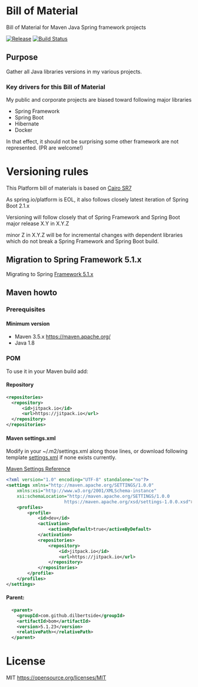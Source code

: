 # Bill of Material

Bill of Material for Maven Java Spring framework projects

[![Release](https://jitpack.io/v/dilbertside/bom.svg)](https://jitpack.io/#dilbertside/bom)
[![Build Status](https://travis-ci.org/dilbertside/bom.svg)](https://travis-ci.org/dilbertside/bom)

## Purpose

Gather all Java libraries versions in my various projects.

### Key drivers for this Bill of Material

My public and corporate projects are biased toward following major libraries 

* Spring Framework
* Spring Boot
* Hibernate
* Docker

In that effect, it should not be surprising some other framework are not represented. (PR are welcome!)

# Versioning rules

This Platform bill of materials is based on [Cairo SR7](https://docs.spring.io/platform/docs/Cairo-SR7/reference/htmlsingle/)

As spring.io/platform is EOL, it also follows closely latest iteration of Spring Boot 2.1.x

Versioning will follow closely that of Spring Framework and Spring Boot major release X.Y in X.Y.Z

minor Z in X.Y.Z will be for incremental changes with dependent libraries which do not break a Spring Framework and Spring Boot build. 

## Migration to Spring Framework 5.1.x

Migrating to Spring [Framework 5.1.x](https://github.com/spring-projects/spring-framework/wiki/Migrating-to-Spring-Framework-5.1)


## Maven howto

### Prerequisites

#### Minimum version

* Maven 3.5.x https://maven.apache.org/
* Java 1.8

### POM

To use it in your Maven build add:

#### Repository

```xml
<repositories>
  <repository>
      <id>jitpack.io</id>
      <url>https://jitpack.io</url>
  </repository>
</repositories>
```

#### Maven settings.xml

Modify in your ~/.m2/settings.xml along those lines, or download following template [settings.xml](resources/settings.xml) if none exists currently.

[Maven Settings Reference](https://maven.apache.org/settings.html#Repositories)


```xml
<?xml version="1.0" encoding="UTF-8" standalone="no"?>
<settings xmlns="http://maven.apache.org/SETTINGS/1.0.0"
	xmlns:xsi="http://www.w3.org/2001/XMLSchema-instance"
	xsi:schemaLocation="http://maven.apache.org/SETTINGS/1.0.0
                      https://maven.apache.org/xsd/settings-1.0.0.xsd">
	<profiles>
		<profile>
			<id>dev</id>
			<activation>
				<activeByDefault>true</activeByDefault>
			</activation>
			<repositories>
				<repository>
					<id>jitpack.io</id>
					<url>https://jitpack.io</url>
				</repository>
			</repositories>
		</profile>
	</profiles>
</settings>

```
#### Parent:


```xml
  <parent>
    <groupId>com.github.dilbertside</groupId>
    <artifactId>bom</artifactId>
    <version>5.1.23</version>
    <relativePath></relativePath>
  </parent>
```

# License

MIT https://opensource.org/licenses/MIT

